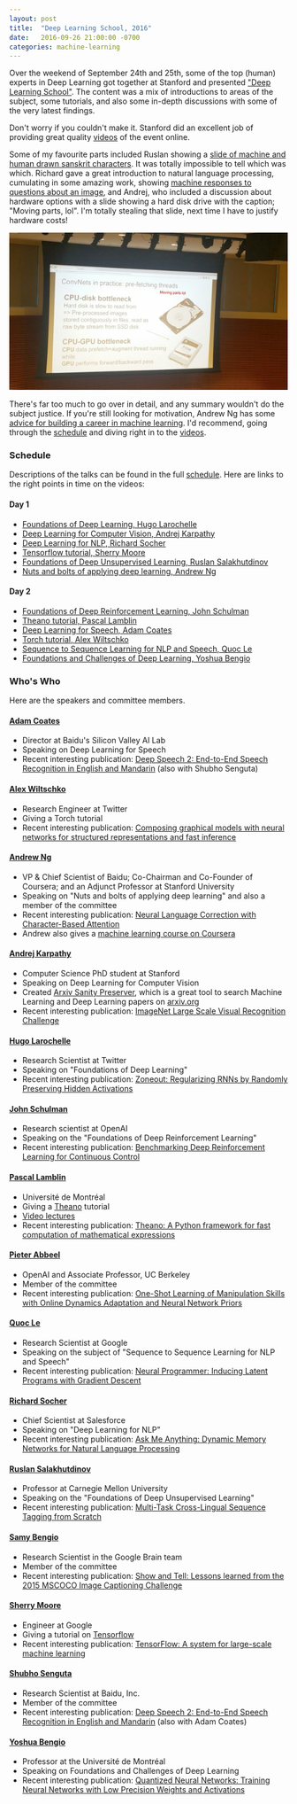 ```yaml
---
layout: post
title:  "Deep Learning School, 2016"
date:   2016-09-26 21:00:00 -0700
categories: machine-learning
---
```


Over the weekend of September 24th and 25th, some of the top (human) experts in Deep Learning got together at Stanford and presented ["Deep Learning School"](http://www.bayareadlschool.org). The content was a mix of introductions to areas of the subject, some tutorials, and also some in-depth discussions with some of the very latest findings.

Don't worry if you couldn't make it.  Stanford did an excellent job of providing great quality [videos](#videos) of the event online.

Some of my favourite parts included Ruslan showing a [slide of machine and human drawn sanskrit characters](https://youtu.be/eyovmAtoUx0?t=8h19m0s). It was totally impossible to tell which was which. Richard gave a great introduction to natural language processing, cumulating in some amazing work, showing [machine responses to questions about an image](https://youtu.be/eyovmAtoUx0?t=5h8m39s), and Andrej, who included a discussion about hardware options with a slide showing a hard disk drive with the caption; "Moving parts, lol". I'm totally stealing that slide, next time I have to justify hardware costs!

![Moving parts, lol](/assets/deeplearningschool/disk_drive.jpg)

There's far too much to go over in detail, and any summary wouldn't do the subject justice. If you're still looking for motivation, Andrew Ng has some [advice for building a career in machine learning](https://youtu.be/eyovmAtoUx0?t=10h22m56s). I'd recommend, going through the [schedule](http://www.bayareadlschool.org/schedule) and diving right in to the [videos](#videos).

### Schedule

Descriptions of the talks can be found in the full [schedule](http://www.bayareadlschool.org/schedule). Here are links to the right points in time on the videos:

<a name="videos"/>

#### Day 1

* [Foundations of Deep Learning, Hugo Larochelle](https://youtu.be/eyovmAtoUx0?t=0h11m57s)
* [Deep Learning for Computer Vision, Andrej Karpathy](https://youtu.be/eyovmAtoUx0?t=1h28m35s)
* [Deep Learning for NLP, Richard Socher](https://youtu.be/eyovmAtoUx0?t=3h54m57s)
* [Tensorflow tutorial, Sherry Moore](https://youtu.be/eyovmAtoUx0?t=5h55m42s)
* [Foundations of Deep Unsupervised Learning, Ruslan Salakhutdinov](https://youtu.be/eyovmAtoUx0?t=7h12m14s)
* [Nuts and bolts of applying deep learning, Andrew Ng](https://youtu.be/eyovmAtoUx0?t=9h11m56s)

#### Day 2

* [Foundations of Deep Reinforcement Learning, John Schulman](https://youtu.be/9dXiAecyJrY?t=8m12s)
* [Theano tutorial, Pascal Lamblin](https://youtu.be/9dXiAecyJrY?t=1h51m49s)
* [Deep Learning for Speech, Adam Coates](https://youtu.be/9dXiAecyJrY?t=3h51m12s)
* [Torch tutorial, Alex Wiltschko](https://youtu.be/9dXiAecyJrY?t=5h50m8s)
* [Sequence to Sequence Learning for NLP and Speech, Quoc Le](https://youtu.be/9dXiAecyJrY?t=7h4m50s)
* [Foundations and Challenges of Deep Learning, Yoshua Bengio](https://youtu.be/9dXiAecyJrY?t=9h2m44s)


### Who's Who

Here are the speakers and committee members.

#### [Adam Coates](https://cs.stanford.edu/~acoates/)
* Director at Baidu's Silicon Valley AI Lab
* Speaking on Deep Learning for Speech
* Recent interesting publication: [Deep Speech 2: End-to-End Speech Recognition in English and Mandarin](http://arxiv.org/pdf/1512.02595.pdf) (also with Shubho Senguta)

#### [Alex Wiltschko](https://twitter.com/awiltsch)
* Research Engineer at Twitter
* Giving a Torch tutorial
* Recent interesting publication: [Composing graphical models with neural networks for structured representations and fast inference](http://arxiv.org/pdf/1603.06277.pdf)

#### [Andrew Ng](http://www.andrewng.org/)
* VP & Chief Scientist of Baidu; Co-Chairman and Co-Founder of Coursera; and an Adjunct Professor at Stanford University
* Speaking on "Nuts and bolts of applying deep learning" and also a member of the committee
* Recent interesting publication: [Neural Language Correction with Character-Based Attention](http://arxiv.org/pdf/1603.09727v1)
* Andrew also gives a [machine learning course on Coursera](https://www.coursera.org/learn/machine-learning)

#### [Andrej Karpathy](http://karpathy.github.io/)
* Computer Science PhD student at Stanford
* Speaking on Deep Learning for Computer Vision
* Created [Arxiv Sanity Preserver](http://www.arxiv-sanity.com/), which is a great tool to search Machine Learning and Deep Learning papers on [arxiv.org](http://arxiv.org/)
* Recent interesting publication: [ImageNet Large Scale Visual Recognition Challenge](http://link.springer.com/article/10.1007/s11263-015-0816-y)

#### [Hugo Larochelle](https://twitter.com/hugo_larochelle)
* Research Scientist at Twitter
* Speaking on "Foundations of Deep Learning"
* Recent interesting publication: [Zoneout: Regularizing RNNs by Randomly Preserving Hidden Activations](http://arxiv.org/pdf/1606.01305v2.pdf)

#### [John Schulman](https://people.eecs.berkeley.edu/~joschu/)
* Research scientist at OpenAI
* Speaking on the "Foundations of Deep Reinforcement Learning"
* Recent interesting publication: [Benchmarking Deep Reinforcement Learning for Continuous Control](http://arxiv.org/pdf/1604.06778v3)

#### [Pascal Lamblin](https://mila.umontreal.ca/en/person/lamblin-pascal/)
* Université de Montréal
* Giving a [Theano](http://deeplearning.net/software/theano/) tutorial
* [Video lectures](http://videolectures.net/pascal_lamblin/)
* Recent interesting publication: [Theano: A Python framework for fast computation of mathematical expressions](http://arxiv.org/pdf/1605.02688v1.pdf)

#### [Pieter Abbeel](https://people.eecs.berkeley.edu/~pabbeel/)
* OpenAI and Associate Professor, UC Berkeley
* Member of the committee
* Recent interesting publication: [One-Shot Learning of Manipulation Skills with Online Dynamics Adaptation and Neural Network Priors](http://arxiv.org/pdf/1509.06841v3)

#### [Quoc Le](http://research.google.com/pubs/QuocLe.html)
* Research Scientist at Google
* Speaking on the subject of "Sequence to Sequence Learning for NLP and Speech"
* Recent interesting publication: [Neural Programmer: Inducing Latent Programs with Gradient Descent](http://arxiv.org/pdf/1511.04834v3)

#### [Richard Socher](http://www.socher.org/)
* Chief Scientist at Salesforce
* Speaking on "Deep Learning for NLP"
* Recent interesting publication: [Ask Me Anything: Dynamic Memory Networks for Natural Language Processing](http://arxiv.org/pdf/1506.07285v5)

#### [Ruslan Salakhutdinov](http://www.cs.cmu.edu/~rsalakhu/)
* Professor at Carnegie Mellon University
* Speaking on the "Foundations of Deep Unsupervised Learning"
* Recent interesting publication: [Multi-Task Cross-Lingual Sequence Tagging from Scratch](http://arxiv.org/pdf/1603.06270v2)

#### [Samy Bengio](http://bengio.abracadoudou.com/)
* Research Scientist in the Google Brain team 
* Member of the committee
* Recent interesting publication: [Show and Tell: Lessons learned from the 2015 MSCOCO Image Captioning Challenge](http://arxiv.org/pdf/1609.06647v1)

#### [Sherry Moore](http://research.google.com/pubs/104893.html)
* Engineer at Google
* Giving a tutorial on [Tensorflow](https://www.tensorflow.org/)
* Recent interesting publication: [TensorFlow: A system for large-scale machine learning](http://arxiv.org/pdf/1605.08695v2)

#### [Shubho Senguta](http://shubho.github.io/)
* Research Scientist at Baidu, Inc.
* Member of the committee
* Recent interesting publication: [Deep Speech 2: End-to-End Speech Recognition in English and Mandarin](http://arxiv.org/pdf/1512.02595v1) (also with Adam Coates)

#### [Yoshua Bengio](http://www.iro.umontreal.ca/~bengioy/yoshua_en/index.html)
* Professor at the Université de Montréal
* Speaking on Foundations and Challenges of Deep Learning
* Recent interesting publication: [Quantized Neural Networks: Training Neural Networks with Low Precision Weights and Activations](http://arxiv.org/pdf/1609.07061v1.pdf)



